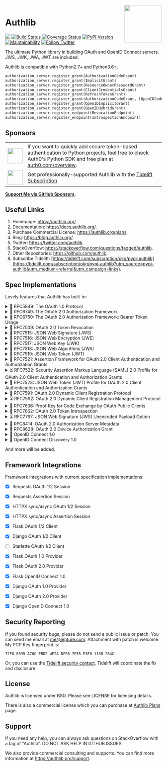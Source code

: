 <a href="https://authlib.org/">
<img align="right" width="120" height="120" src="https://authlib.org/logo.svg">
</a>

# Authlib

<a href="https://lepture.com/donate"><img src="https://badgen.net/badge/donate/lepture/ff69b4?icon=patreon" /></a>
<a href="https://github.com/lepture/authlib/actions"><img src="https://github.com/lepture/authlib/workflows/tests/badge.svg" alt="Build Status"></a>
<a href="https://codecov.io/gh/lepture/authlib?branch=master"><img src="https://badgen.net/codecov/c/github/lepture/authlib" alt="Coverage Status"></a>
<a href="https://pypi.org/project/Authlib/"><img src="https://badgen.net/pypi/v/authlib" alt="PyPI Version"></a>
<a href="https://codeclimate.com/github/lepture/authlib/maintainability"><img src="https://badgen.net/codeclimate/maintainability/lepture/authlib?icon=codeclimate" alt="Maintainability" /></a>
<a href="https://twitter.com/intent/follow?screen_name=authlib"><img src="https://img.shields.io/twitter/follow/authlib.svg?maxAge=3600&style=social&logo=twitter&label=Follow" alt="Follow Twitter"></a>

The ultimate Python library in building OAuth and OpenID Connect servers.
JWS, JWK, JWA, JWT are included.

Authlib is compatible with Python2.7+ and Python3.6+.

```python
authorization_server.register_grant(AuthorizationCodeGrant)
authorization_server.register_grant(ImplicitGrant)
authorization_server.register_grant(ResourceOwnerPasswordGrant)
authorization_server.register_grant(ClientCredentialsGrant)
authorization_server.register_grant(RefreshTokenGrant)
authorization_server.register_grant(AuthorizationCodeGrant, [OpenIDCode()])
authorization_server.register_grant(OpenIDImplicitGrant)
authorization_server.register_grant(OpenIDHybridGrant)
authorization_server.register_endpoint(RevocationEndpoint)
authorization_server.register_endpoint(IntrospectionEndpoint)
```

## Sponsors

<table>
  <tr>
    <td><img align="middle" width="48" src="https://user-images.githubusercontent.com/290496/39297078-89d00928-497d-11e8-8119-0c53afe14cd0.png"></td>
    <td>If you want to quickly add secure token-based authentication to Python projects, feel free to check Auth0's Python SDK and free plan at <a href="https://auth0.com/overview?utm_source=GHsponsor&utm_medium=GHsponsor&utm_campaign=authlib&utm_content=auth">auth0.com/overview</a>.</td>
  </tr>
  <tr>
    <td><img align="middle" width="48" src="https://user-images.githubusercontent.com/2379650/45126032-50b69880-b13f-11e8-9c2c-abd16c433495.png"></td>
    <td>Get professionally-supported Authlib with the <a href="https://tidelift.com/subscription/pkg/pypi-authlib?utm_source=pypi-authlib&utm_medium=referral&utm_campaign=readme">Tidelift Subscription</a>.
    </td>
  </tr>
</table>

[**Support Me via GitHub Sponsors**](https://github.com/users/lepture/sponsorship).

## Useful Links

1. Homepage: <https://authlib.org/>.
2. Documentation: <https://docs.authlib.org/>.
3. Purchase Commercial License: <https://authlib.org/plans>.
4. Blog: <https://blog.authlib.org/>.
5. Twitter: <https://twitter.com/authlib>.
6. StackOverflow: <https://stackoverflow.com/questions/tagged/authlib>.
7. Other Repositories: <https://github.com/authlib>.
8. Subscribe Tidelift: [https://tidelift.com/subscription/pkg/pypi-authlib](https://tidelift.com/subscription/pkg/pypi-authlib?utm_source=pypi-authlib&utm_medium=referral&utm_campaign=links).

## Spec Implementations

Lovely features that Authlib has built-in:

<details>
<summary>🎉 RFC5849: The OAuth 1.0 Protocol</summary>

- [x] OAuth1Session for Requests
- [x] OAuth1Client for HTTPX
- [x] OAuth 1.0 Client for Flask
- [x] OAuth 1.0 Client for Django
- [x] OAuth 1.0 Server for Flask
- [x] OAuth 1.0 Server for Django
</details>

<details>
<summary>🎉 RFC6749: The OAuth 2.0 Authorization Framework</summary>

- [x] OAuth2Session for Requests
- [x] OAuth2Client for HTTPX
- [x] OAuth 2.0 Client for Flask
- [x] OAuth 2.0 Client for Django
- [x] OAuth 2.0 Server for Flask
- [x] OAuth 2.0 Server for Django
</details>

<details>
<summary>🎉 RFC6750: The OAuth 2.0 Authorization Framework: Bearer Token Usage</summary>

- [x] Bearer Token for OAuth2Session
- [x] Bearer Token for Flask provider
- [x] Bearer Token for Django provider
</details>

<details>
<summary>🎉 RFC7009: OAuth 2.0 Token Revocation</summary>

- [x] Token Revocation for Flask provider
- [x] Token Revocation for Django provider
</details>

<details>
<summary>🎉 RFC7515: JSON Web Signature (JWS)</summary>

- [x] Compact serialize and deserialize
- [x] JSON serialize and deserialize
</details>

<details>
<summary>🎉 RFC7516: JSON Web Encryption (JWE)</summary>

- [x] Compact serialize and deserialize
- [ ] JSON serialize and deserialize
</details>

<details>
<summary>🎉 RFC7517: JSON Web Key (JWK)</summary>

- [x] "oct" algorithm via RFC7518
- [x] "RSA" algorithm via RFC7518
- [x] "EC" algorithm via RFC7518
</details>

<details>
<summary>🎉 RFC7518: JSON Web Algorithms (JWA)</summary>

- [x] Algorithms for JWS
- [x] Algorithms for JWE (some of them)
- [x] Algorithms for JWK
</details>

<details>
<summary>🎉 RFC7519: JSON Web Token (JWT)</summary>

- [x] Use JWS for JWT
- [x] Use JWE for JWT
- [x] Payload claims validation
</details>

<details>
<summary>🎉 RFC7521: Assertion Framework for OAuth 2.0 Client Authentication and Authorization Grants</summary>

- [x] Common Client for Assertion Framework
- [ ] Common Server for Assertion Framework
</details>

<details>
  <summary>⏳ RFC7522: Security Assertion Markup Language (SAML) 2.0 Profile for OAuth 2.0 Client Authentication and Authorization Grants</summary>
  <p>RFC7522 will not be included in Authlib.</p>
</details>

<details>
<summary>🎉 RFC7523: JSON Web Token (JWT) Profile for OAuth 2.0 Client Authentication and Authorization Grants</summary>

- [x] Using JWTs as Client Authorization
- [x] Using JWTs as Authorization Grants
</details>

<details>
<summary>🎉 RFC7591: OAuth 2.0 Dynamic Client Registration Protocol</summary>

- [x] Dynamic Client Registration Endpoint for Flask OAuth 2.0 Server
- [x] Dynamic Client Registration Endpoint for Django OAuth 2.0 Server
</details>

<details>
  <summary>⏳ RFC7592: OAuth 2.0 Dynamic Client Registration Management Protocol</summary>
  <p>RFC7592 implementation is in plan.</p>
</details>

<details>
<summary>🎉 RFC7636: Proof Key for Code Exchange by OAuth Public Clients</summary>

- [x] Requests, HTTPX, Flask, Django, Starlette integrations
- [x] Server side grant implementation
</details>

<details>
<summary>🎉 RFC7662: OAuth 2.0 Token Introspection</summary>

- [x] Token Introspection for Flask OAuth 2.0 Server
- [x] Token Introspection for Django OAuth 2.0 Server
</details>

<details>
<summary>⏳ RFC7797: JSON Web Signature (JWS) Unencoded Payload Option</summary>
<p>RFC7797 implementation is in plan.</p>
</details>

<details>
<summary>🎉 RFC8414: OAuth 2.0 Authorization Server Metadata</summary>

- [x] Authorization Server Metadata Model
- [x] Well Known URI
- [x] Framework integrations
</details>

<details>
<summary>🎉 RFC8628: OAuth 2.0 Device Authorization Grant</summary>

- [x] Device Authorization Endpoint
- [x] Device Code Grant
</details>

<details>
<summary>🎉 OpenID Connect 1.0</summary>

- [x] OpenID Code Flow
- [x] OpenID Implicit Flow
- [x] OpenID Hybrid Flow
- [x] OpenID Claims validation
- [x] Form Post Response Mode
- [x] OpenID Connect for Flask OAuth 2.0 Server
- [x] OpenID Connect for Django OAuth 2.0 Server
</details>

<details>
<summary>🎉 OpenID Connect Discovery 1.0</summary>

- [x] OpenID Provider Metadata Model
- [x] Well Known URI
- [x] Framework integrations
</details>

And more will be added.

## Framework Integrations

Framework integrations with current specification implementations:

- [x] Requests OAuth 1/2 Session
- [x] Requests Assertion Session
- [x] HTTPX sync/async OAuth 1/2 Session
- [x] HTTPX sync/async Assertion Session
- [x] Flask OAuth 1/2 Client
- [x] Django OAuth 1/2 Client
- [ ] Starlette OAuth 1/2 Client
- [x] Flask OAuth 1.0 Provider
- [x] Flask OAuth 2.0 Provider
- [x] Flask OpenID Connect 1.0
- [x] Django OAuth 1.0 Provider
- [x] Django OAuth 2.0 Provider
- [x] Django OpenID Connect 1.0


## Security Reporting

If you found security bugs, please do not send a public issue or patch.
You can send me email at <me@lepture.com>. Attachment with patch is welcome.
My PGP Key fingerprint is:

```
72F8 E895 A70C EBDF 4F2A DFE0 7E55 E3E0 118B 2B4C
```

Or, you can use the [Tidelift security contact](https://tidelift.com/security).
Tidelift will coordinate the fix and disclosure.

## License

Authlib is licensed under BSD. Please see LICENSE for licensing details.

There is also a commercial license which you can purchase at
[Authlib Plans](https://authlib.org/plans) page.

## Support

If you need any help, you can always ask questions on StackOverflow with
a tag of "Authlib". DO NOT ASK HELP IN GITHUB ISSUES.

We also provide commercial consulting and supports. You can find more
information at <https://authlib.org/support>.
